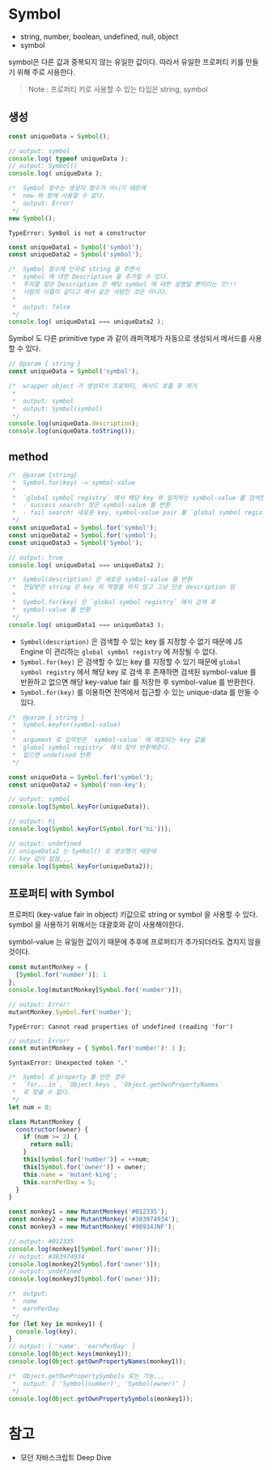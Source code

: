 # Symbol

- string, number, boolean, undefined, null, object
- symbol

symbol은 다른 값과 중복되지 않는 유일한 값이다. 따라서 유일한 프로퍼티 키를 만들기 위해 주로 사용한다.

> Note : 프로퍼티 키로 사용할 수 있는 타입은 string, symbol

## 생성

```js
const uniqueData = Symbol();

// output: symbol
console.log( typeof uniqueData );
// output: Symbol()
console.log( uniqueData );
```
```js
/*  Symbol 함수는 생성자 함수가 아니기 때문에
 *  new 와 함께 사용할 수 없다.
 *  output: Error!
 */
new Symbol();
```
`TypeError: Symbol is not a constructor`

```js
const uniqueData1 = Symbol('symbol');
const uniqueData2 = Symbol('symbol');

/*  Symbol 함수에 인자로 string 을 주면서
 *  symbol 에 대한 Description 을 추가할 수 있다. 
 *  주의할 점은 Description 은 해당 symbol 에 대한 설명일 뿐이라는 것!!!
 *  사람의 이름이 같다고 해서 같은 사람인 것은 아니다.
 *  
 *  output: false
 */
console.log( uniqueData1 === uniqueData2 );
```

Symbol 도 다른 primitive type 과 같이 래퍼객체가 자동으로 생성되서 메서드를 사용할 수 있다.
```js
// @param { string }
const uniqueData = Symbol('symbol');

/*  wrapper object 가 생성되서 프로퍼티, 메서드 호출 후 제거
 *  
 *  output: symbol
 *  output: Symbol(symbol)
 */
console.log(uniqueData.description);
console.log(uniqueData.toString());
```

## method
```js
/*  @param {string}
 *  Symbol.for(key) -> symbol-value
 *  
 *  `global symbol registry` 에서 해당 key 와 일치하는 symbol-value 를 검색한다.
 *  - success search! 찾은 symbol-value 를 반환
 *  - fail search! 새로운 key, symbol-value pair 를 `global symbol registry` 에 추가하고 해당 symbol-value 를 반환
 */
const uniqueData1 = Symbol.for('symbol');
const uniqueData2 = Symbol.for('symbol');
const uniqueData3 = Symbol('Symbol');

// output: true
console.log( uniqueData1 === uniqueData2 );

/*  Symbol(description) 은 새로운 symbol-value 를 반환
 *  전달받은 string 은 key 의 역할을 하지 않고 그냥 단순 description 임
 *  
 *  Symbol.for(key) 은 `global symbol registry` 에서 검색 후
 *  symbol-value 를 반환
 */
console.log( uniqueData1 === uniqueData3 );
```
- `Symbol(description)` 은 검색할 수 있는 key 를 지정할 수 없기 때문에 JS Engine 이 관리하는 `global symbol registry` 에 저장될 수 없다. 
- `Symbol.for(key)` 은 검색할 수 있는 key 를 지정할 수 있기 때문에 `global symbol registry` 에서 해당 key 로 검색 후 존재하면 검색된 symbol-value 를 반환하고 없으면 해당 key-value fair 를 저장한 후 symbol-value 를 반환한다.
- `Symbol.for(key)` 를 이용하면 전역에서 접근할 수 있는 unique-data 를 만들 수 있다. 


```js
/*  @param { string }
 *  Symbol.keyFor(symbol-value)
 *
 *  argument 로 입력받은 `symbol-value` 에 매칭되는 key 값을 
 * `global symbol registry` 에서 찾아 반환해준다.
 *  없으면 undefined 반환
 */

const uniqueData = Symbol.for('symbol');
const uniqueData2 = Symbol('non-key');

// output: symbol
console.log(Symbol.keyFor(uniqueData));

// output: hi
console.log(Symbol.keyFor(Symbol.for('hi')));

// output: undefined
// uniqueData2 는 Symbol() 로 생성했기 때문에 
// key 값이 없음,,,
console.log(Symbol.keyFor(uniqueData2));
```

## 프로퍼티 with Symbol
프로퍼티 (key-value fair in object) 키값으로 string or symbol 을 사용할 수 있다. symbol 을 사용하기 위해서는 대괄호와 같이 사용해야한다.

symbol-value 는 유일한 값이기 때문에 추후에 프로퍼티가 추가되더라도 겹치지 않을 것이다.
```js
const mutantMonkey = {
  [Symbol.for('number')]: 1
};
console.log(mutantMonkey[Symbol.for('number')]);
```
```js
// output: Error!
mutantMonkey.Symbol.for('number');
```
`TypeError: Cannot read properties of undefined (reading 'for')`
```js
// output: Error!
const mutantMonkey = { Symbol.for('number'): 1 };
```
`SyntaxError: Unexpected token '.'`

```js
/*  Symbol 로 property 를 만든 경우 
 *  `for...in`, `Object.keys`, `Object.getOwnPropertyNames` 
 *  로 찾을 수 없다.
 */
let num = 0;

class MutantMonkey {
  constructor(owner) {
    if (num >= 2) { 
      return null;
    }
    this[Symbol.for('number')] = ++num;
    this[Symbol.for('owner')] = owner;
    this.name = 'mutant-king';
    this.earnPerDay = 5;
  }
}

const monkey1 = new MutantMonkey('#012335');
const monkey2 = new MutantMonkey('#383974934');
const monkey3 = new MutantMonkey('#98934JNF');

// output: #012335
console.log(monkey1[Symbol.for('owner')]);
// output: #383974934
console.log(monkey2[Symbol.for('owner')]);
// output: undefined
console.log(monkey3[Symbol.for('owner')]);

/*  output:
 *  name
 *  earnPerDay
 */
for (let key in monkey1) {
  console.log(key);
}
// output: [ 'name', 'earnPerDay' ]
console.log(Object.keys(monkey1));
console.log(Object.getOwnPropertyNames(monkey1));

/*  Object.getOwnPropertySymbols 로는 가능,,, 
 *  output: [ 'Symbol(number)', 'Symbol(owner)' ]
 */
console.log(Object.getOwnPropertySymbols(monkey1));
```

# 참고
- 모던 자바스크립트 Deep Dive
